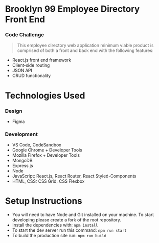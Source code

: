 # Brooklyn 99 Employee Directory Front End

### Code Challenge

> This employee directory web application minimum viable product is comprised of both a front and back end with the following features:

- React.js front end framework
- Client-side routing
- JSON API
- CRUD functionality

# Technologies Used

### Design

- Figma

### Development

- VS Code, CodeSandbox
- Google Chrome + Developer Tools
- Mozilla Firefox + Developer Tools
- MongoDB
- Express.js
- Node
- JavaScript: React.js, React Router, React Styled-Components
- HTML, CSS: CSS Grid, CSS Flexbox

# Setup Instructions

- You will need to have Node and Git installed on your machine. To start developing please create a fork of the root repository.
- Install the dependencies with:
  `npm install`
- To start the dev server run this command: `npm run start`
- To build the production site run: `npm run build`
